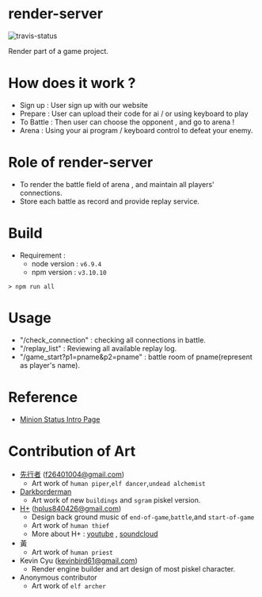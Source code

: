 render-server
=====

![travis-status](https://travis-ci.org/pd2-ncku/LifeGamer-Render.svg?branch=master)

Render part of a game project.

# How does it work ?
- Sign up : User sign up with our website
- Prepare : User can upload their code for ai / or using keyboard to play
- To Battle : Then user can choose the opponent , and go to arena !
- Arena : Using your ai program / keyboard control to defeat your enemy.

# Role of render-server
- To render the battle field of arena , and maintain all players' connections.
- Store each battle as record and provide replay service.

# Build
- Requirement :
    - node version : `v6.9.4`
    - npm version : `v3.10.10`

```shell=bash
> npm run all
```

# Usage
- "<url>/check_connection" : checking all connections in battle.
- "<url>/replay_list" : Reviewing all available replay log.
- "<url>/game_start?p1=pname&p2=pname" : battle room of pname(represent as player's name).

# Reference
- [Minion Status Intro Page](http://slides.com/kevinbird61/pd2-royale/fullscreen)

# Contribution of Art
- [先行者](http://www.pixiv.net/member_illust.php?id=5997957) (f26401004@gmail.com)
    - Art work of `human piper`,`elf dancer`,`undead alchemist`
- [Darkborderman](https://github.com/Darkborderman)
    - Art work of new `buildings` and `sgram` piskel version.
- [H+](https://soundcloud.com/9xeiexzqbawv) (hplus840426@gmail.com)
    - Design back ground music of `end-of-game`,`battle`,and `start-of-game`
    - Art work of `human thief`
    - More about H+ : [youtube](https://www.youtube.com/channel/UCPEdLLsXN8wxl-q3Esnq6eg) , [soundcloud](https://soundcloud.com/9xeiexzqbawv)
- 黃
    - Art work of `human priest`
- Kevin Cyu (kevinbird61@gmail.com)
    - Render engine builder and art design of most piskel character.
- Anonymous contributor
    - Art work of `elf archer`
